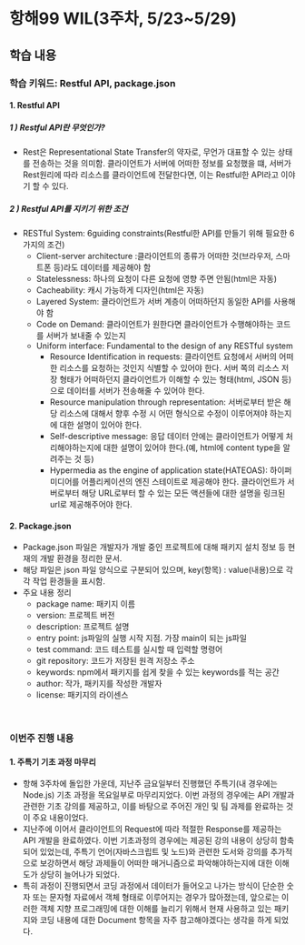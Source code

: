 # 항해99 WIL(3주차, 5/23~5/29)  

## 학습 내용

### 학습 키워드: Restful API, package.json

#### 1. Restful API

##### 1 ) Restful API란 무엇인가?

- Rest은 Representational State Transfer의 약자로, 무언가 대표할 수 있는 상태를 전송하는 것을 의미함. 클라이언트가 서버에 어떠한 정보를 요청했을 떄, 서버가 Rest원리에 따라 리소스를 클라이언트에 전달한다면, 이는 Restful한 API라고 이야기 할 수 있다.

##### 2 ) Restful API를 지키기 위한 조건

- RESTful System: 6guiding constraints(Restful한 API를 만들기 위해 필요한 6가지의 조건)
    - Client-server architecture :클라이언트의 종류가 어떠한 것(브라우저, 스마트폰 등)라도 데이터를 제공해야 함
    - Statelessness: 하나의 요청이 다른 요청에 영향 주면 안됨(html은 자동)
    - Cacheability: 캐시 가능하게 디자인(html은 자동)
    - Layered System: 클라이언트가 서버 계층이 어떠하던지 동일한 API를 사용해야 함
    - Code on Demand: 클라이언트가 원한다면 클라이언트가 수행해야하는 코드를 서버가 보내줄 수 있는지
    - Uniform interface: Fundamental to the design of any RESTful system
        - Resource Identification in requests: 클라이언트 요청에서 서버의 어떠한 리소스를 요청하는 것인지 식별할 수 있어야 한다. 서버 쪽의 리소스 저장 형태가 어떠하던지 클라이언트가 이해할 수 있는 형태(html, JSON 등)으로 데이터를 서버가 전송해줄 수 있어야 한다.
        - Resource manipulation through representation: 서버로부터 받은 해당 리소스에 대해서 향후 수정 시 어떤 형식으로 수정이 이루어져야 하는지에 대한 설명이 있어야 한다.
        - Self-descriptive message: 응답 데이터 안에는 클라이언트가 어떻게 처리해야하는지에 대한 설명이 있어야 한다.(예, html에 content type을 알려주는 것 등)
        - Hypermedia as the engine of application state(HATEOAS): 하이퍼미디어를 어플리케이션의 엔진 스테이트로 제공해야 한다. 클라이언트가 서버로부터 해당 URL로부터 할 수 있는 모든 액션들에 대한 설명을 링크된 url로 제공해주어야 한다.

#### 2. Package.json

- Package.json 파일은 개발자가 개발 중인 프로젝트에 대해 패키지 설치 정보 등 현재의 개발 환경을 정리한 문서.
- 해당 파일은 json 파일 양식으로 구분되어 있으며, key(항목) : value(내용)으로 각각 작업 환경들을 표시함. 
- 주요 내용 정리
  - package name: 패키지 이름
  - version: 프로젝트 버전
  - description: 프로젝트 설명
  - entry point: js파일의 실행 시작 지점. 가장 main이 되는 js파일
  - test command: 코드 테스트를 실시할 때 입력할 명령어
  - git repository: 코드가 저장된 원격 저장소 주소
  - keywords: npm에서 패키지를 쉽게 찾을 수 있는 keywords를 적는 공간
  - author: 작가, 패키지를 작성한 개발자
  - license: 패키지의 라이센스

<br>

### 이번주 진행 내용

#### 1. 주특기 기초 과정 마무리

- 항해 3주차에 돌입한 가운데, 지난주 금요일부터 진행했던 주특기(내 경우에는 Node.js) 기초 과정을 목요일부로 마무리지었다. 이번 과정의 경우에는 API 개발과 관련한 기초 강의를 제공하고, 이를 바탕으로 주어진 개인 및 팀 과제를 완료하는 것이 주요 내용이었다. 
- 지난주에 이어서 클라이언트의 Request에 따라 적절한 Response를 제공하는 API 개발을 완료하였다. 이번 기초과정의 경우에는 제공된 강의 내용이 상당히 함축되어 있었는데, 주특기 언어(자바스크립트 및 노드)와 관련한 도서와 강의를 추가적으로 보강하면서 해당 과제들이 어떠한 매거니즘으로 파악해야하는지에 대한 이해도가 상당히 늘어나가 되었다.
- 특히 과정이 진행되면서 코딩 과정에서 데이터가 들어오고 나가는 방식이 단순한 숫자 또는 문자형 자료에서 객체 형태로 이루어지는 경우가 많아졌는데, 앞으로는 이러한 객체 지향 프로그래밍에 대한 이해를 늘리기 위해서 현재 사용하고 있는 패키지와 코딩 내용에 대한 Document 항목을 자주 참고해야겠다는 생각을 하게 되었다.
